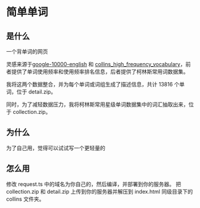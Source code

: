 # 简单单词

## 是什么

一个背单词的网页

灵感来源于[google-10000-english](https://github.com/first20hours/google-10000-english) 和 [collins_high_frequency_vocabulary](https://github.com/isNeilLin/collins_high_frequency_vocabulary)，前者提供了单词使用频率和使用频率排名信息，后者提供了柯林斯常用词数据集。

我将这两个数据整合，并为每个单词或词组生成了描述信息，共计 13816 个单词，位于 detail.zip。

同时，为了减轻数据压力，我将柯林斯常用星级单词数据集中的词汇抽取出来，位于 collection.zip。


## 为什么

为了自己用，觉得可以试试写一个更轻量的

## 怎么用

修改 request.ts 中的域名为你自己的，然后编译，并部署到你的服务器。
把 collection.zip 和 detail.zip 上传到你的服务器并解压到 index.html 同级目录下的 collins 文件夹。
